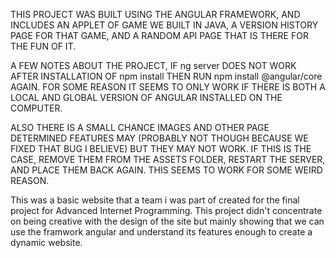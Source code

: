 THIS PROJECT WAS BUILT USING THE ANGULAR FRAMEWORK, AND INCLUDES AN APPLET OF GAME WE BUILT IN JAVA, A VERSION HISTORY PAGE FOR THAT
GAME, AND A RANDOM API PAGE THAT IS THERE FOR THE FUN OF IT.

A FEW NOTES ABOUT THE PROJECT, IF ng server DOES NOT WORK AFTER INSTALLATION OF npm install THEN RUN npm install @angular/core AGAIN.
FOR SOME REASON IT SEEMS TO ONLY WORK IF THERE IS BOTH A LOCAL AND GLOBAL VERSION OF ANGULAR INSTALLED ON THE COMPUTER.

ALSO THERE IS A SMALL CHANCE IMAGES AND OTHER PAGE DETERMINED FEATURES MAY (PROBABLY NOT THOUGH BECAUSE WE FIXED THAT BUG I BELIEVE)
BUT THEY MAY NOT WORK. IF THIS IS THE CASE, REMOVE THEM FROM THE ASSETS FOLDER, RESTART THE SERVER, AND PLACE THEM BACK AGAIN. THIS
SEEMS TO WORK FOR SOME WEIRD REASON.


This was a basic website that a team i was part of created for the final project for Advanced Internet Programming. This project didn't concentrate on being creative with the design of the site but mainly showing that we can use the framwork angular and understand its features enough to create a dynamic website. 
